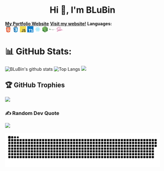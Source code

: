 <h1 align="center">Hi 👋, I'm BLuBin</h1>

**[My Portfolio Website](https://blubinportfolio.vercel.app/)**
**<a href="https://blubinportfolio.vercel.app/">Visit my website!</a>**
**Languages:**  
<code><img height="20" src="https://raw.githubusercontent.com/github/explore/80688e429a7d4ef2fca1e82350fe8e3517d3494d/topics/html/html.png"></code>
<code><img height="20" src="https://raw.githubusercontent.com/github/explore/80688e429a7d4ef2fca1e82350fe8e3517d3494d/topics/css/css.png"></code>
<code><img height="20" src="https://raw.githubusercontent.com/github/explore/80688e429a7d4ef2fca1e82350fe8e3517d3494d/topics/javascript/javascript.png"></code>
<code><img height="20" src="https://raw.githubusercontent.com/github/explore/80688e429a7d4ef2fca1e82350fe8e3517d3494d/topics/typescript/typescript.png"></code>
<code><img height="20" src="https://raw.githubusercontent.com/github/explore/80688e429a7d4ef2fca1e82350fe8e3517d3494d/topics/react/react.png"></code>
<code><img height="20" src="https://raw.githubusercontent.com/github/explore/80688e429a7d4ef2fca1e82350fe8e3517d3494d/topics/nodejs/nodejs.png"></code>
<code><img height="20" src="https://raw.githubusercontent.com/github/explore/80688e429a7d4ef2fca1e82350fe8e3517d3494d/topics/mongodb/mongodb.png"></code>
<code><img height="20" src="https://raw.githubusercontent.com/github/explore/80688e429a7d4ef2fca1e82350fe8e3517d3494d/topics/sass/sass.png"></code>

# 📊 GitHub Stats:
![BLuBin's github stats](https://github-readme-stats.vercel.app/api?username=BLuBin7&theme=tokyonight&show_icons=true&hide=["issues"])
![Top Langs](https://github-readme-stats.vercel.app/api/top-langs/?username=BLuBin7&theme=tokyonight&layout=compact)
![](https://github-readme-streak-stats.herokuapp.com/?user=BLuBin7&theme=dark&hide_border=false)

## 🏆 GitHub Trophies
![](https://github-profile-trophy.vercel.app/?username=BLuBin7&theme=monokai&no-frame=false&no-bg=false&margin-w=4)

### ✍️ Random Dev Quote
![](https://quotes-github-readme.vercel.app/api?type=horizontal&theme=radical)

<a href=#><img src="blubin.svg"></a>

<!-- <p align="center"> 
  Visitor count<br>
  <img src="https://profile-counter.glitch.me/insolitum/count.svg" />
</p> -->
